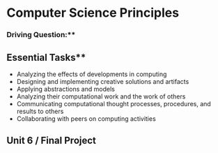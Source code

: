 # Computer Science Principles

### Driving Question:** 

## Essential Tasks**

* Analyzing the effects of developments in computing
* Designing and implementing creative solutions and artifacts
* Applying abstractions and models
* Analyzing their computational work and the work of others
* Communicating computational thought processes, procedures, and results to others
* Collaborating with peers on computing activities

## Unit 6 / Final Project
